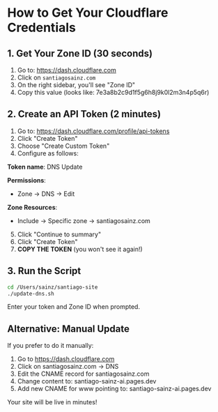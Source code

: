 # How to Get Your Cloudflare Credentials

## 1. Get Your Zone ID (30 seconds)

1. Go to: https://dash.cloudflare.com
2. Click on `santiagosainz.com`
3. On the right sidebar, you'll see "Zone ID"
4. Copy this value (looks like: 7e3a8b2c9d1f5g6h8j9k0l2m3n4p5q6r)

## 2. Create an API Token (2 minutes)

1. Go to: https://dash.cloudflare.com/profile/api-tokens
2. Click "Create Token"
3. Choose "Create Custom Token"
4. Configure as follows:

**Token name**: DNS Update

**Permissions**:
- Zone → DNS → Edit

**Zone Resources**:
- Include → Specific zone → santiagosainz.com

5. Click "Continue to summary"
6. Click "Create Token"
7. **COPY THE TOKEN** (you won't see it again!)

## 3. Run the Script

```bash
cd /Users/sainz/santiago-site
./update-dns.sh
```

Enter your token and Zone ID when prompted.

## Alternative: Manual Update

If you prefer to do it manually:
1. Go to https://dash.cloudflare.com
2. Click on santiagosainz.com → DNS
3. Edit the CNAME record for santiagosainz.com
4. Change content to: santiago-sainz-ai.pages.dev
5. Add new CNAME for www pointing to: santiago-sainz-ai.pages.dev

Your site will be live in minutes!